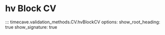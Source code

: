 # hv Block CV

::: timecave.validation_methods.CV.hvBlockCV
    options:
        show_root_heading: true
        show_signature: true